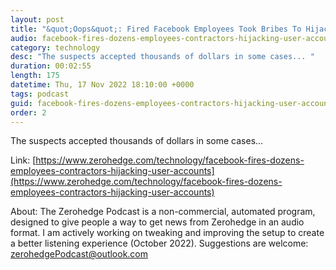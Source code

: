 ```yaml
---
layout: post
title: "&quot;Oops&quot;: Fired Facebook Employees Took Bribes To Hijack User Accounts"
audio: facebook-fires-dozens-employees-contractors-hijacking-user-accounts-0
category: technology
desc: "The suspects accepted thousands of dollars in some cases... "
duration: 00:02:55
length: 175
datetime: Thu, 17 Nov 2022 18:10:00 +0000
tags: podcast
guid: facebook-fires-dozens-employees-contractors-hijacking-user-accounts-0
order: 2
---
```

The suspects accepted thousands of dollars in some cases... 

Link: [https://www.zerohedge.com/technology/facebook-fires-dozens-employees-contractors-hijacking-user-accounts](https://www.zerohedge.com/technology/facebook-fires-dozens-employees-contractors-hijacking-user-accounts)

About: The Zerohedge Podcast is a non-commercial, automated program, designed to give people a way to get news from Zerohedge in an audio format.  I am actively working on tweaking and improving the setup to create a better listening experience (October 2022).  Suggestions are welcome: [zerohedgePodcast@outlook.com](mailto:zerohedgePodcast@outlook.com)